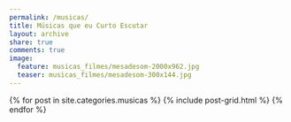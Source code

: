 ```yaml
---
permalink: /musicas/
title: Músicas que eu Curto Escutar
layout: archive
share: true
comments: true
image:
  feature: musicas_filmes/mesadesom-2000x962.jpg
  teaser: musicas_filmes/mesadesom-300x144.jpg
---
```

<div class="tiles">
{% for post in site.categories.musicas %}
   {% include post-grid.html %}
{% endfor %}
</div><!-- /.tiles -->
